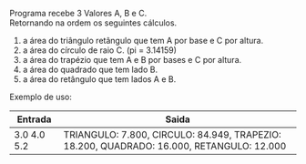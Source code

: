 Programa recebe 3 Valores A, B e C.  
Retornando na ordem os seguintes cálculos.  
1. a área do triângulo retângulo que tem A por base e C por altura.
2. a área do círculo de raio C. (pi = 3.14159)
3. a área do trapézio que tem A e B por bases e C por altura.
4. a área do quadrado que tem lado B.
5. a área do retângulo que tem lados A e B.

Exemplo de uso:

Entrada     | Saida
---         | --- 
3.0 4.0 5.2 | TRIANGULO: 7.800, CIRCULO: 84.949, TRAPEZIO: 18.200, QUADRADO: 16.000, RETANGULO: 12.000